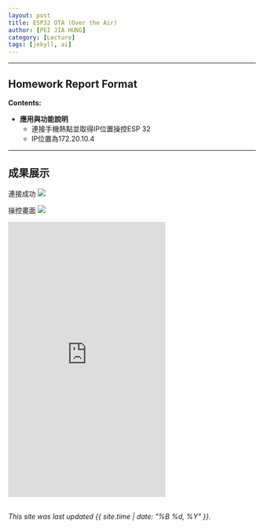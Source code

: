 ```yaml
---
layout: post
title: ESP32 OTA (Over the Air)
author: [PEI JIA HUNG]
category: [Lecture]
tags: [jekyll, ai]
---
```


---
## Homework Report Format
**Contents:**<br>
* **應用與功能說明**
  - 連接手機熱點並取得IP位置操控ESP 32
  - IP位置為172.20.10.4

---
## 成果展示

連接成功
![](https://github.com/peijia0809/MCU-project/blob/main/_posts/%E7%86%B1%E9%BB%9E.jpg?raw=true)

操控畫面
![](https://github.com/peijia0809/MCU-project/blob/main/_posts/toggle.jpg?raw=true)

<iframe width="320" height="560" src="https://www.youtube.com/embed/x5XfMeQAQVE" title="OTA Over the Air" frameborder="0" allow="accelerometer; autoplay; clipboard-write; encrypted-media; gyroscope; picture-in-picture; web-share" allowfullscreen></iframe>

<br>
<br>

*This site was last updated {{ site.time | date: "%B %d, %Y" }}.*


